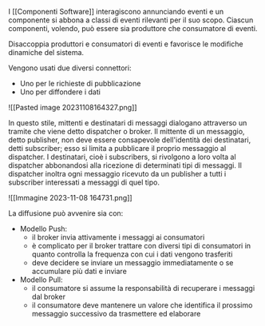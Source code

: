 I [[Componenti Software]] interagiscono annunciando eventi e un componente si abbona a classi di eventi rilevanti per il suo scopo. Ciascun componenti, volendo, può essere sia produttore che consumatore di eventi.

Disaccoppia produttori e consumatori di eventi e favorisce le modifiche dinamiche del sistema.

Vengono usati due diversi connettori:
- Uno per le richieste di pubblicazione
- Uno per diffondere i dati

![[Pasted image 20231108164327.png]]

In questo stile, mittenti e destinatari di messaggi dialogano attraverso un tramite che viene detto dispatcher o broker.
Il mittente di un messaggio, detto publisher, non deve essere consapevole dell'identità dei destinatari, detti subscriber; esso si limita a pubblicare il proprio messaggio al dispatcher.
I destinatari, cioè i subscribers, si rivolgono a loro volta al dispatcher abbonandosi alla ricezione di determinati tipi di messaggi.
Il dispatcher inoltra ogni messaggio ricevuto da un publisher a tutti i subscriber interessati a messaggi di quel tipo.

![[Immagine 2023-11-08 164731.png]]

La diffusione può avvenire sia con:
- Modello Push:
	- il broker invia attivamente i messaggi ai consumatori
	- è complicato per il broker trattare con diversi tipi di consumatori in quanto controlla la frequenza con cui i dati vengono trasferiti
	- deve decidere se inviare un messaggio immediatamente o se accumulare più dati e inviare
- Modello Pull:
	- il consumatore si assume la responsabilità di recuperare i messaggi dal broker
	- il consumatore deve mantenere un valore che identifica il prossimo messaggio successivo da trasmettere ed elaborare